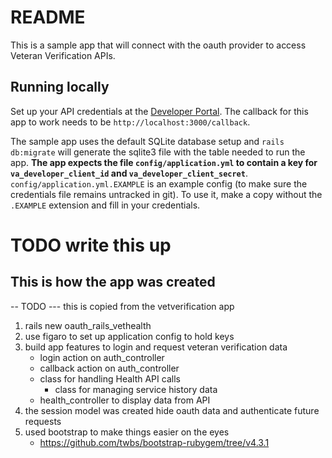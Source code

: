 # README

This is a sample app that will connect with the oauth provider to access Veteran Verification APIs.

## Running locally

Set up your API credentials at the [Developer Portal](https://developer.va.gov/apply).  The callback for this app to work needs to be `http://localhost:3000/callback`.

The sample app uses the default SQLite database setup and `rails db:migrate` will generate the sqlite3 file with the table needed to run the app.  **The app expects the file `config/application.yml` to contain a key for `va_developer_client_id` and `va_developer_client_secret`**.  `config/application.yml.EXAMPLE` is an example config (to make sure the credentials file remains untracked in git).  To use it, make a copy without the `.EXAMPLE` extension and fill in your credentials.

# TODO write this up

## This is how the app was created
 -- TODO --- this is copied from the vetverification app
1. rails new oauth_rails_vethealth
2. use figaro to set up application config to hold keys
3. build app features to login and request veteran verification data 
    * login action on auth_controller
    * callback action on auth_controller
    * class for handling Health API calls
      * class for managing service history data
    * health_controller to display data from API
4. the session model was created hide oauth data and authenticate future requests
5. used bootstrap to make things easier on the eyes
    * https://github.com/twbs/bootstrap-rubygem/tree/v4.3.1
